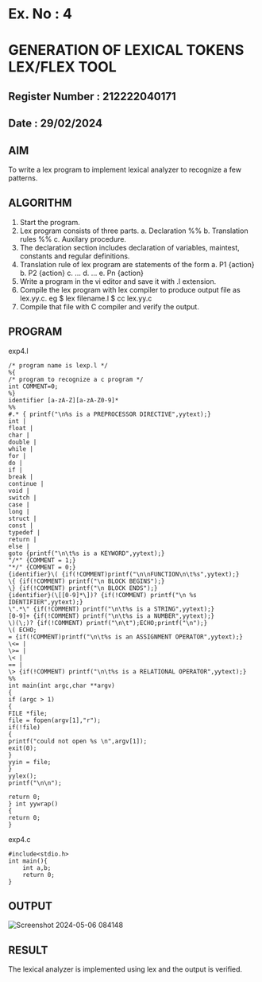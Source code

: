 # Ex. No : 4	
# GENERATION OF LEXICAL TOKENS LEX/FLEX TOOL
## Register Number : 212222040171
## Date : 29/02/2024

## AIM   
To write a lex program to implement lexical analyzer to recognize a few patterns.

## ALGORITHM
1.	Start the program.
2.	Lex program consists of three parts.
    a.	Declaration %%
    b.	Translation rules %%
    c.	Auxilary procedure.
3.	The declaration section includes declaration of variables, maintest, constants and regular definitions.
4.	Translation rule of lex program are statements of the form
    a.	P1 {action}
    b.	P2 {action}
    c.	…
    d.	…
    e.	Pn {action}
5.	Write a program in the vi editor and save it with .l extension.
6.	Compile the lex program with lex compiler to produce output file as lex.yy.c. eg $ lex filename.l $ cc lex.yy.c
7.	Compile that file with C compiler and verify the output.

## PROGRAM

exp4.l

 	/* program name is lexp.l */ 
	%{ 
	/* program to recognize a c program */ 
	int COMMENT=0; 
	%} 
	identifier [a-zA-Z][a-zA-Z0-9]* 
	%% 
	#.* { printf("\n%s is a PREPROCESSOR DIRECTIVE",yytext);} 
	int | 
	float | 
	char | 
	double | 
	while | 
	for | 
	do | 
	if | 
	break | 
	continue | 
	void | 
	switch | 
	case | 
	long | 
	struct | 
	const | 
	typedef | 
	return | 
	else | 
	goto {printf("\n\t%s is a KEYWORD",yytext);} 
	"/*" {COMMENT = 1;}  
	"*/" {COMMENT = 0;} 
	{identifier}\( {if(!COMMENT)printf("\n\nFUNCTION\n\t%s",yytext);} 
	\{ {if(!COMMENT) printf("\n BLOCK BEGINS");} 
	\} {if(!COMMENT) printf("\n BLOCK ENDS");} 
	{identifier}(\[[0-9]*\])? {if(!COMMENT) printf("\n %s IDENTIFIER",yytext);} 
	\".*\" {if(!COMMENT) printf("\n\t%s is a STRING",yytext);} 	
	[0-9]+ {if(!COMMENT) printf("\n\t%s is a NUMBER",yytext);} 
	\)(\;)? {if(!COMMENT) printf("\n\t");ECHO;printf("\n");} 
	\( ECHO; 
	= {if(!COMMENT)printf("\n\t%s is an ASSIGNMENT OPERATOR",yytext);} 
	\<= | 
	\>= | 
	\< | 
	== | 
	\> {if(!COMMENT) printf("\n\t%s is a RELATIONAL OPERATOR",yytext);} 
	%% 
	int main(int argc,char **argv) 
	{ 
	if (argc > 1) 
	{ 
	FILE *file; 
	file = fopen(argv[1],"r"); 
	if(!file) 
	{ 
	printf("could not open %s \n",argv[1]); 
	exit(0); 
	} 
	yyin = file; 
	} 
	yylex(); 
	printf("\n\n"); 

	return 0; 
	} int yywrap() 
	{ 
	return 0; 
	}

exp4.c
	
 	#include<stdio.h>
	int main(){
		int a,b;
		return 0;
	}

## OUTPUT 

![Screenshot 2024-05-06 084148](https://github.com/Vishalsaravana/19CS409-Compiler-Design-Lab/assets/119103912/93b035b5-26dc-47ee-9670-d38d17d18a8c)


## RESULT
The lexical analyzer is implemented using lex and the output is verified.
